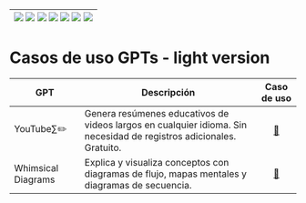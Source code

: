 <div align=right>

|[![](https://img.shields.io/badge/-Inicio-FFF?style=flat&logo=Emlakjet&logoColor=black)](/README.md) [![](https://img.shields.io/badge/-Introducción-FFF?style=flat)](/documentos/intro.md) [![](https://img.shields.io/badge/-Panorámica-FFF?style=flat)](/documentos/panorámica.md) [![](https://img.shields.io/badge/-Prompts-FFF?style=flat)](/documentos/prompts/README.md) [![](https://img.shields.io/badge/-Ingeniería_de_prompts-FFF?style=flat)](/documentos/ingenieriaDePrompts/README.md) [![](https://img.shields.io/badge/-Patrones-FFF?style=flat)](/documentos/ingenieriaDePrompts/patrones/README.md) [![](https://img.shields.io/badge/-Casos_de_uso-FFF?style=flat)](/documentos/casosDeUso/README.md)|
|-|

</div>

# Casos de uso GPTs - light version

|GPT|Descripción|Caso de uso|
|-|-|:-:|
|YouTube∑✏️|Genera resúmenes educativos de videos largos en cualquier idioma. Sin necesidad de registros adicionales. Gratuito.|[📜](https://chat.openai.com/share/fa404a84-4c07-4687-bf4a-468ff65e91aa)
|Whimsical Diagrams|Explica y visualiza conceptos con diagramas de flujo, mapas mentales y diagramas de secuencia.|[📜](https://chat.openai.com/share/bff7f79f-8240-45b2-994c-b698ca027e42)
